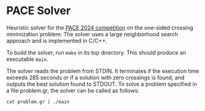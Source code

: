 # PACE Solver
Heuristic solver for the [PACE 2024 competition](https://pacechallenge.org/2024/) on the one-sided crossing
minimization problem. The solver uses a large neighborhood search approach and is implemented in C/C++.

To build the solver, run ```make``` in its top directory. This should produce an executable ```main```.

The solver reads the problem from STDIN. It terminates if the execution time exceeds 285 seconds or if a solution with 
zero crossings is found, and outputs the best solution found to STDOUT. To solve a problem specified in a file problem.gr,
the solver can be called as follows:

```cat problem.gr | ./main``` 



